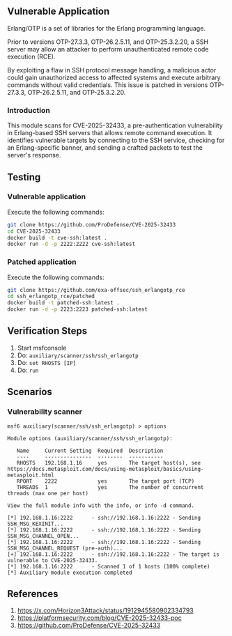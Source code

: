 ## Vulnerable Application

Erlang/OTP is a set of libraries for the Erlang programming language.

Prior to versions OTP-27.3.3, OTP-26.2.5.11, and OTP-25.3.2.20, a SSH server may allow an attacker
to perform unauthenticated remote code execution (RCE).

By exploiting a flaw in SSH protocol message handling, a malicious actor could gain unauthorized access
to affected systems and execute arbitrary commands without valid credentials. This issue is patched in
versions OTP-27.3.3, OTP-26.2.5.11, and OTP-25.3.2.20.

### Introduction

This module scans for CVE-2025-32433, a pre-authentication vulnerability in Erlang-based SSH servers
that allows remote command execution. It identifies vulnerable targets by connecting to the SSH service,
checking for an Erlang-specific banner, and sending a crafted packets to test the server's response.

## Testing

### Vulnerable application

Execute the following commands:

```bash
git clone https://github.com/ProDefense/CVE-2025-32433
cd CVE-2025-32433
docker build -t cve-ssh:latest .
docker run -d -p 2222:2222 cve-ssh:latest
```

### Patched application

Execute the following commands:

```bash
git clone https://github.com/exa-offsec/ssh_erlangotp_rce
cd ssh_erlangotp_rce/patched
docker build -t patched-ssh:latest .
docker run -d -p 2223:2223 patched-ssh:latest
```

## Verification Steps

1. Start msfconsole
2. Do: `auxiliary/scanner/ssh/ssh_erlangotp`
3. Do: `set RHOSTS [IP]`
4. Do: `run`

## Scenarios

### Vulnerability scanner

```
msf6 auxiliary(scanner/ssh/ssh_erlangotp) > options 

Module options (auxiliary/scanner/ssh/ssh_erlangotp):

   Name     Current Setting  Required  Description
   ----     ---------------  --------  -----------
   RHOSTS   192.168.1.16     yes       The target host(s), see https://docs.metasploit.com/docs/using-metasploit/basics/using-metasploit.html
   RPORT    2222             yes       The target port (TCP)
   THREADS  1                yes       The number of concurrent threads (max one per host)

View the full module info with the info, or info -d command.

[*] 192.168.1.16:2222      - ssh://192.168.1.16:2222 - Sending SSH_MSG_KEXINIT...
[*] 192.168.1.16:2222      - ssh://192.168.1.16:2222 - Sending SSH_MSG_CHANNEL_OPEN...
[*] 192.168.1.16:2222      - ssh://192.168.1.16:2222 - Sending SSH_MSG_CHANNEL_REQUEST (pre-auth)...
[+] 192.168.1.16:2222      - ssh://192.168.1.16:2222 - The target is vulnerable to CVE-2025-32433.
[*] 192.168.1.16:2222      - Scanned 1 of 1 hosts (100% complete)
[*] Auxiliary module execution completed
```

## References

1. <https://x.com/Horizon3Attack/status/1912945580902334793>
2. <https://platformsecurity.com/blog/CVE-2025-32433-poc>
3. <https://github.com/ProDefense/CVE-2025-32433>
